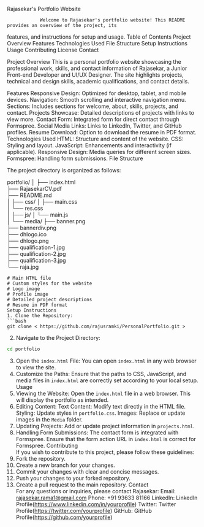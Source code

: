 Rajasekar's Portfolio Website 
  
                Welcome to Rajasekar's portfolio website! This README provides an overview of the project, its 
features, and instructions for setup and usage. 
Table of Contents 
 Project Overview 
 Features 
 Technologies Used 
 File Structure 
 Setup Instructions 
 Usage 
 Contributing 
 License 
 Contact 
  
Project Overview 
                This is a personal portfolio website showcasing the professional work, skills, and contact 
information of Rajasekar, a Junior Front-end Developer and UI/UX Designer. The site highlights projects, 
technical and design skills, academic qualifications, and contact details. 
  
Features 
 Responsive Design: Optimized for desktop, tablet, and mobile devices. 
 Navigation: Smooth scrolling and interactive navigation menu. 
 Sections: Includes sections for welcome, about, skills, projects, and contact. 
 Projects Showcase: Detailed descriptions of projects with links to view more. 
 Contact Form: Integrated form for direct contact through Formspree. 
 Social Media Links: Links to LinkedIn, Twitter, and GitHub profiles. 
Resume Download: Option to download the resume in PDF format. 
Technologies Used 
HTML: Structure and content of the website. 
CSS: Styling and layout. 
JavaScript: Enhancements and interactivity (if applicable). 
Responsive Design: Media queries for different screen sizes. 
Formspree: Handling form submissions. 
File Structure 

The project directory is organized as follows: 

portfolio/
│
├── index.html                   
├── RajasekarCV.pdf              
├── README.md                    
│
├── css/
│   ├── main.css                 
│   └── res.css                 
│
├── js/
│   └── main.js                 
│
└── media/
    ├── banner.png             
    ├── bannerdiv.png           
    ├── dhlogo.ico              
    ├── dhlogo.png               
    ├── qualification-1.jpg      
    ├── qualification-2.jpg     
    ├── qualification-3.jpg    
    └── raja.jpg                
``` 
# Main HTML file 
# Custom styles for the website 
# Logo image 
# Profile image 
# Detailed project descriptions 
# Resume in PDF format 
Setup Instructions 
1. Clone the Repository:  
```bash 
git clone < https://github.com/rajusramki/PersonalPortfolio.git > 
``` 
2. Navigate to the Project Directory: 
```bash 
cd portfolio 
``` 
3. Open the `index.html` File: 
You can open `index.html` in any web browser to view the site. 
4. Customize the Paths: 
Ensure that the paths to CSS, JavaScript, and media files in `index.html` are correctly set according to 
your local setup. 
Usage 
1. Viewing the Website: 
Open the `index.html` file in a web browser. This will display the portfolio as intended. 
2. Editing Content: 
Text Content: Modify text directly in the HTML file. 
Styling: Update styles in `portfolio.css`. 
Images: Replace or update images in the `Media` folder. 
3. Updating Projects: 
Add or update project information in `projects.html`. 
4. Handling Form Submissions: 
The contact form is integrated with Formspree. Ensure that the form action URL in `index.html` is 
correct for Formspree. 
Contributing  
If you wish to contribute to this project, please follow these guidelines: 
1. Fork the repository. 
2. Create a new branch for your changes. 
3. Commit your changes with clear and concise messages. 
4. Push your changes to your forked repository. 
5. Create a pull request to the main repository. 
Contact  
For any questions or inquiries, please contact Rajasekar: 
Email: rajasekar.rama1@gmail.com 
Phone: +91 93633 81166 
LinkedIn: LinkedIn Profile(https://www.linkedin.com/in/yourprofile) 
Twitter: Twitter Profile(https://twitter.com/yourprofile) 
GitHub: GitHub Profile(https://github.com/yourprofile) 
